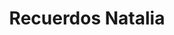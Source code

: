 ---
title: "Recuerdos Natalia"
url: /puerto-la-cruz/recuerdos-natalia/
shop: tienda de variedades
---